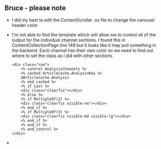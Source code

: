 ## Bruce - please note

- I did my best to edit the ContentScroller .ss file to change the carousel header color
- I'm not able to find the template which will allow me to control all of the output for the individual channel sections. I found this in ContentCollectionPage line 148 but it looks like it may pull something in the backend. Each channel has their own color so we need to find out where to set the class as I did with other sections.

      <div class="row">
          <% control AnalysisChannels %>
          <% cached ArticleCache.AnalysisKey %>
          $ArticleCache.Analysis
          <% end_cached %>
          <% if Last %>
          <div class="clearfix"></div>
          <% else %>
          <% if MultipleOf(2) %>
          <div class="clearfix visible-sm"></div>
          <% end_if %>
          <% if MultipleOf(3) %>
          <div class="clearfix visible-md visible-lg"></div>
          <% end_if %>
          <% end_if %>
          <% end_control %>
      </div>
-  
